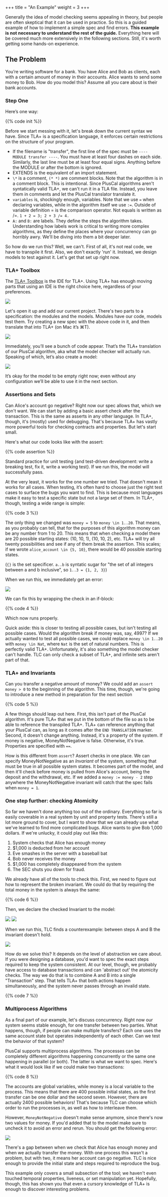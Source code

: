 +++
title = "An Example"
weight = 3
+++

Generally the idea of model checking seems appealing in theory, but people are often skeptical that it can be used in practice. So this is a guided example of how to implement a simple spec and find errors. **This example is not necessary to understand the rest of the guide.** Everything here will be covered much more extensively in the following sections. Still, it's worth getting some hands-on experience.

## The Problem

You’re writing software for a bank. You have Alice and Bob as clients, each with a certain amount of money in their accounts. Alice wants to send some money to Bob. How do you model this? Assume all you care about is their bank accounts.

### Step One

Here’s one way:

{{% code init %}}

Before we start messing with it, let's break down the current syntax we have. Since TLA+ is a specification language, it enforces certain restrictions on the structure of your program. 

* If the filename is "transfer", the first line of the spec must be `---- MODULE transfer ----`. You must have at least four dashes on each side. Similarly, the last line must be at least four equal signs. Anything before the MODULE or after the bottom is ignored.
* EXTENDS is the equivalent of an import statement.
* `\*` is a comment, `(* *)` are comment blocks. Note that the algorithm is in a comment block. This is intentional. Since PlusCal algorithms aren't syntatically valid TLA+, we can't run it in a TLA file. Instead, you leave them in comments and let the PlusCal translator translate it.
* `variables` is, shockingly enough, variables. Note that we use `=` when declaring variables, while in the algorithm itself we use `:=`. Outside of variable definition = is the comparison operator. Not equals is written as /=. `1 + 2 = 3; 2 + 3 /= 4.`
* `A:` and `B:` are labels. They define the steps the algorithm takes. Understanding how labels work is critical to writing more complex algorithms, as they define the places where your concurrency can go horribly awry. We'll be diving into them a bit deeper later.

So how do we run this? Well, we can't. First of all, it's not real code, we have to transpile it first. Also, we don't exactly 'run' it. Instead, we design models to test against it. Let's get that set up right now.

### TLA+ Toolbox

The [TLA+ Toolbox](https://github.com/tlaplus/tlaplus/releases/latest) is the IDE for TLA+. Using TLA+ has enough moving parts that using an IDE is the right choice here, regardless of your preferences.

![](img/intro_toolbox.png)

Let's open it up and add our current project. There's two parts to a specification: the modules and the models. Modules have our code, models test them. Try creating a new spec with the above code in it, and then translate that into TLA+ (on Mac it’s ⌘T).

![](img/translated.png)

Immediately, you’ll see a bunch of code appear. That’s the TLA+ translation of our PlusCal algorithm, aka what the model checker will actually run. Speaking of which, let’s also create a model:

![](img/model.png)

It’s okay for the model to be empty right now; even without any configuration we’ll be able to use it in the next section.

### Assertions and Sets

Can Alice's account go negative? Right now our spec allows that, which we don't want. We can start by adding a basic assert check after the transaction. This is the same as asserts in any other language. In TLA+, though, it's (mostly) used for debugging. That's because TLA+ has vastly more powerful tools for checking contracts and properties. But let's start small.

Here's what our code looks like with the assert:

{{% code assertion %}}

Standard practice for unit testing {and test-driven development: write a breaking test, fix it, write a working test}. If we run this, the model will successfully pass.

At the very least, it works for the one number we tried. That doesn't mean it works for all cases. When testing, it’s often hard to choose just the right test cases to surface the bugs you want to find. This is because most languages make it easy to test a specific state but not a large set of them. In TLA+, though, testing a wide range is simple:

{{% code 3 %}}

The only thing we changed was `money = 5` to `money \in 1..20`. That means, as you probably can tell, that for the purposes of this algorithm money can be any number from 1 to 20. This means that when checking a model there are 20 possible starting states: (10, 10, 1), (10, 10, 2), etc. TLA+ will try all twenty possibilities and see if any of them break the assertion. This scales; if we wrote `alice_account \in {5, 10}`, there would be 40 possible starting states.

(`{}` is the set specificer. `a..b` is syntatic sugar for "the set of all integers between a and b inclusive", so `1..3 = {1, 2, 3}`)

When we run this, we immediately get an error:

![](img/model_assert_fail.png)

We can fix this by wrapping the check in an if-block:

{{% code 4 %}}

Which now runs properly.

Quick aside: this is closer to testing all possible cases, but isn't testing all possible cases. Would the algorithm break if money was, say, 4997? If we actually wanted to test all possible cases, we could replace `money \in 1..20` with `money \in Nat`, where `Nat` is the set of natural numbers. This is perfectly valid TLA+. Unfortunately, it's also something the model checker can't handle. TLC can only check a subset of TLA+, and infinite sets aren't part of that.

### TLA+ and Invariants

Can you transfer a negative amount of money? We could add an `assert money > 0` to the beginning of the algorithm. This time, though, we're going to introduce a new method in preparation for the next section

{{% code 5 %}}


A few things should leap out here. First, this isn't part of the PlusCal algorithm. It's pure TLA+ that we put in the bottom of the file so as to be able to reference the transpiled TLA+. TLA+ can reference anything that your PlusCal can, as long as it comes after the `END TRANSLATION` marker. Second, it doesn't change anything. Instead, it's a property of the system. If money is negative, MoneyNotNegative is false. Otherwise, it's true. Properties are specified with `==`.

How is this different from `assert`? Assert checks in one place. We can specify MoneyNotNegative as an _Invariant_ of the system, something that must be true in all possible system states. It becomes part of the model, and then it'll check before money is pulled from Alice's account, being the deposit and the withdrawal, etc. If we added a `money := money - 2` step anywhere the MoneyNotNegative invariant will catch that the spec fails when `money = 1`.

### One step further: checking Atomicity

So far we haven't done anything too out of the ordinary. Everything so far is easily coverable in a real system by unit and property tests. There's still a lot more ground to cover, but I want to show that we can already use what we've learned to find more complicated bugs. Alice wants to give Bob 1,000 dollars. If we're unlucky, it could play out like this:

1. System checks that Alice has enough money
1. $1,000 is deducted from her account
1. Eve smashes in the server with a baseball bat
1. Bob never receives the money
1. $1,000 has completely disappeared from the system
1. The SEC shuts you down for fraud.

We already have all of the tools to check this. First, we need to figure out how to represent the broken invariant. We could do that by requiring the total money in the system is always the same:

{{% code 6 %}}

Then, we declare the checked Invariant to the model:

![](img/model_moneyinvariant1.png)
![](img/model_moneyinvariant2.png)

When we run this, TLC finds a counterexample: between steps A and B the invariant doesn't hold.

![](img/model_moneyinvariant_fail.png)

How do we solve this? It depends on the level of abstraction we care about. If you were designing a database, you'd want to spec the exact steps required to keep the system consistent. At our level, though, we probably have access to database transactions and can 'abstract out' the atomicity checks. The way we do that is to combine A and B into a single "Transaction" step. That tells TLA+ that both actions happen simultaneously, and the system never passes through an invalid state.

{{% code 7 %}}

### Multiprocess Algorithms

As a final part of our example, let's discuss concurrency. Right now our system seems stable enough, for one transfer between two parties. What happens, though, if people can make multiple transfers? Each one uses the same account state but operates independently of each other. Can we test the behavior of that system?

PlusCal supports multiprocess algorithms. The processes can be completely different algorithms happening concurrently or the same one happening in parallel (or both). The latter is what we want to spec. Here's what it would look like if we could make two transactions:

{{% code 8 %}}

The accounts are global variables, while money is a local variable to the process. This means that there are 400 possible initial states, as the first transfer can be one dollar and the second seven. However, there are actually 2400 possible behaviors! That's because TLC can choose which order to run the processes in, as well as how to interleave them.

However, `MoneyNotNegative` doesn't make sense anymore, since there's now two values for money. If you'd added that to the model make sure to uncheck it to avoid an error and rerun. You should get the following error:

![](img/multiprocess_fail.png)

There's a gap between when we check that Alice has enough money and when we actually transfer the money. With one process this wasn't a problem, but with two, it means her account can go negative. TLC is nice enough to provide the initial state and steps required to reproduce the bug.

This example only covers a small subsection of the tool; we haven't even touched temporal properties, liveness, or set manipulation yet. Hopefully, though, this has shown you that even a cursory knowledge of TLA+ is enough to discover interesting problems.
